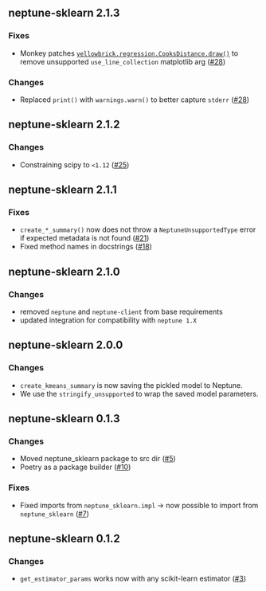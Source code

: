 ## neptune-sklearn 2.1.3

### Fixes
- Monkey patches [`yellowbrick.regression.CooksDistance.draw()`](https://github.com/DistrictDataLabs/yellowbrick/blob/f7a8e950bd31452ea2f5d402a1c5d519cd163fd5/yellowbrick/regressor/influence.py#L184) to remove unsupported `use_line_collection` matplotlib arg ([#28](https://github.com/neptune-ai/neptune-sklearn/pull/28))

### Changes
- Replaced `print()` with `warnings.warn()` to better capture `stderr`  ([#28](https://github.com/neptune-ai/neptune-sklearn/pull/28))

## neptune-sklearn 2.1.2

### Changes
- Constraining scipy to `<1.12` ([#25](https://github.com/neptune-ai/neptune-sklearn/pull/25))

## neptune-sklearn 2.1.1

### Fixes
- `create_*_summary()` now does not throw a `NeptuneUnsupportedType` error if expected metadata is not found ([#21](https://github.com/neptune-ai/neptune-sklearn/pull/21))
- Fixed method names in docstrings ([#18](https://github.com/neptune-ai/neptune-sklearn/pull/18))

## neptune-sklearn 2.1.0

### Changes
- removed `neptune` and `neptune-client` from base requirements
- updated integration for compatibility with `neptune 1.X`

## neptune-sklearn 2.0.0

### Changes
- `create_kmeans_summary` is now saving the pickled model to Neptune.
- We use the `stringify_unsupported` to wrap the saved model parameters.

## neptune-sklearn 0.1.3

### Changes
- Moved neptune_sklearn package to src dir ([#5](https://github.com/neptune-ai/neptune-sklearn/pull/5))
- Poetry as a package builder ([#10](https://github.com/neptune-ai/neptune-sklearn/pull/10))

### Fixes
- Fixed imports from `neptune_sklearn.impl` -> now possible to import from `neptune_sklearn` ([#7](https://github.com/neptune-ai/neptune-sklearn/pull/7))

## neptune-sklearn 0.1.2

### Changes
- `get_estimator_params` works now with any scikit-learn estimator ([#3](https://github.com/neptune-ai/neptune-sklearn/pull/3))
